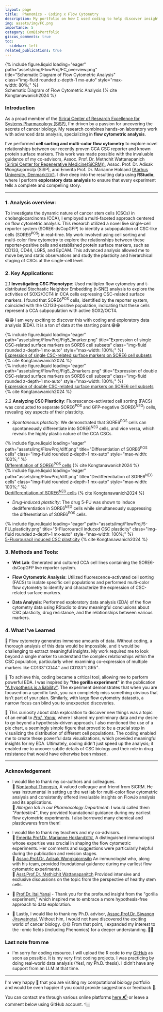 ```yaml
---
layout: page
title:  Phenomics - Coding x Flow Cytometry
description: My portfolio on how I used coding to help discover insight from flow cytometric result.
img: assets/img/FC.png
importance: 5
category: ComBioPortfolio
giscus_comments: true
toc:
  sidebar: left
related_publications: true
---
```

<div class="row justify-content-center">
  <div class="col-sm mt-3 mt-md-0 content-center" style="max-width: 80%;">
    {% include figure.liquid loading="eager" path="assets/img/FlowProj/FC_overview.png" title="Schematic Diagram of Flow Cytometric Analysis" class="img-fluid rounded z-depth-1 mx-auto" style="max-width: 80%;" %}
  </div>
</div>
<div class="caption text-center">
    <a>Schematic Diagram of Flow Cytometric Analysis</a> {% cite Kongtanawanich2024 %}
</div>

### Introduction
As a proud member of the [Siriraj Center of Research Excellence for Systems Pharmacology (SiSP)](https://www.sisyspharm.org/), I'm driven by a passion for uncovering the secrets of cancer biology. My research combines hands-on laboratory work with advanced data analysis, specializing in **flow cytometric analysis**.

I've performed **cell sorting and multi-color flow cytometry** to explore novel relationships between our recently proven CCA CSC reporter and known protein surface markers. This work was made possible with the invaluable guidance of my co-advisors, Assoc. Prof. Dr. Methchit Wattanapanich [(Siriraj Center for Regenerative Medicine(SiCRM))](https://www.researchgate.net/lab/Siriraj-Center-for-Regenerative-Medicine-SiCRM-Methichit-Wattanapanitch), Assoc. Prof. Dr. Adisak Wongkajornsilp (SiSP), and Emerita Prof. Dr. Marianne Hokland [(Aarhus University, Denmark🇩🇰)](https://international.au.dk/). I dive deep into the resulting data using **RStudio**, where I perform **exploratory data analysis** to ensure that every experiment tells a complete and compelling story.

---
### 1. Analysis overview:

To investigate the dynamic nature of cancer stem cells (CSCs) in cholangiocarcinoma (CCA), I employed a multi-faceted approach centered on flow cytometric analysis. This research utilized a novel live single-cell reporter system (SORE6-dsCopGFP) to identify a subpopulation of CSC-like cells (SORE6<sup>POS</sup>) in real-time. My work involved using cell sorting and multi-color flow cytometry to explore the relationships between these reporter-positive cells and established protein surface markers, such as CD133, CD44, LGR5, and EpCAM. This advanced analysis allowed me to move beyond static observations and study the plasticity and hierarchical staging of CSCs at the single-cell level.

### 2. Key Applications:

2.1 **Investigating CSC Phenotype**: Used multiplex flow cytometry and t-distributed Stochastic Neighbor Embedding (t-SNE) analysis to explore the activities of SOX2/OCT4 in CCA cells expressing CSC-related surface markers. I found that SORE6<sup>POS</sup> cells, identified by the reporter system, coincided with the CD133-positive population, indicating that these cells represent a CCA subpopulation with active SOX2/OCT4. 

😁😁  I am very exciting to discover this with coding and exploratory data analysis (EDA). It is a ton of data at the starting point.😁😁 

<div class="row justify-content-center">
  <div class="col-sm mt-3 mt-md-0 content-center" style="max-width: 100%;">
    {% include figure.liquid loading="eager" path="assets/img/FlowProj/Fig5_1marker.png" title="Expression of single CSC-related surface markers on SORE6 cell subsets" class="img-fluid rounded z-depth-1 mx-auto" style="max-width: 100%;" %}
  </div>
</div>
<div class="caption text-center">
    <a href="https://www.nature.com/articles/s41598-024-73581-8/figures/5" target="_blank">Expression of single CSC-related surface markers on SORE6 cell subsets</a> {% cite Kongtanawanich2024 %}
</div>

<div class="row justify-content-center">
  <div class="col-sm mt-3 mt-md-0 content-center" style="max-width: 100%;">
    {% include figure.liquid loading="eager" path="assets/img/FlowProj/Fig5_2markers.png" title="Expression of double CSC-related surface markers on SORE6 cell subsets" class="img-fluid rounded z-depth-1 mx-auto" style="max-width: 100%;" %}
  </div>
</div>
<div class="caption text-center">
    <a href="https://www.nature.com/articles/s41598-024-73581-8/figures/5" target="_blank">Expression of double CSC-related surface markers on SORE6 cell subsets</a> {% cite Kongtanawanich2024 %}
</div>

2.2 **Analyzing CSC Plasticity**: 
   Fluorescence-activated cell sorting (FACS) was conducted to separate SORE6<sup>POS</sup> and GFP-negative (SORE6<sup>NEG</sup>) cells, revealing key aspects of their plasticity.

- *Spontaneous plasticity*: We demonstrated that SORE6<sup>POS</sup> cells can spontaneously differentiate into SORE6<sup>NEG</sup> cells, and vice versa, which reveals the highly plastic nature of the CCA CSCs.

<div class="row justify-content-center">
  <div class="col-sm mt-3 mt-md-0 content-center" style="max-width: 100%;">
    {% include figure.liquid loading="eager" path="assets/img/FlowProj/diff.png" title="Differentiation of SORE6<sup>POS</sup> cells" class="img-fluid rounded z-depth-1 mx-auto" style="max-width: 100%;" %}
  </div>
</div>
<div class="caption text-center">
    <a href="https://www.nature.com/articles/s41598-024-73581-8/figures/2" target="_blank">Differentiation of SORE6<sup>POS</sup> cells</a> {% cite Kongtanawanich2024 %}
</div>

<div class="row justify-content-center">
  <div class="col-sm mt-3 mt-md-0 content-center" style="max-width: 100%;">
    {% include figure.liquid loading="eager" path="assets/img/FlowProj/diff.png" title="Dedifferentiation of SORE6<sup>NEG</sup> cells" class="img-fluid rounded z-depth-1 mx-auto" style="max-width: 100%;" %}
  </div>
</div>
<div class="caption text-center">
    <a href="https://www.nature.com/articles/s41598-024-73581-8/figures/3" target="_blank">Dedifferentiation of SORE6<sup>NEG</sup> cells</a> {% cite Kongtanawanich2024 %}
</div>

- *Drug-induced plasticity*: The drug 5-FU was shown to induce dedifferentiation in SORE6<sup>NEG</sup> cells while simultaneously suppressing the differentiation of SORE6<sup>POS</sup> cells.
      
<div class="row justify-content-center">
  <div class="col-sm mt-3 mt-md-0 content-center" style="max-width: 100%;">
    {% include figure.liquid loading="eager" path="assets/img/FlowProj/5-FU_plasticity.png" title="5-Fluorouracil induced CSC plasticity" class="img-fluid rounded z-depth-1 mx-auto" style="max-width: 100%;" %}
  </div>
</div>
<div class="caption text-center">
    <a href="https://www.nature.com/articles/s41598-024-73581-8/figures/6" target="_blank">5-Fluorouracil induced CSC plasticity</a> {% cite Kongtanawanich2024 %}
</div>

### 3. Methods and Tools:

- **Wet Lab**: Generated and cultured CCA cell lines containing the SORE6-dsCopGFP live reporter system.

- **Flow Cytometric Analysis**: Utilized fluorescence-activated cell sorting (FACS) to isolate specific cell populations and performed multi-color flow cytometry to identify and characterize the expression of CSC-related surface markers.

- **Data Analysis**: Performed exploratory data analysis (EDA) of the flow cytometry data using RStudio to draw meaningful conclusions about CSC plasticity, drug resistance, and the relationships between various markers.

### 4. What I've Learned

🧪 Flow cytometry generates immense amounts of data. Without coding, a thorough analysis of this data would be impossible, and it would be challenging to extract meaningful insights. My work required me to look beyond a single marker to understand the complex relationships within the CSC population, particularly when examining co-expression of multiple markers like CD133<sup>+</sup>CD44<sup>+</sup> and CD133<sup>+</sup>LGR5<sup>+</sup>. 

🧪 To achieve this, coding became a critical tool, allowing me to perform powerful EDA. I was inspired by **"the gorilla experiment"** in the publication ["A hypothesis is a liability"](https://pubmed.ncbi.nlm.nih.gov/32883349/). The experiment demonstrates that when you are focused on a specific task, you can completely miss something obvious that isn't part of your plan. Similarly, with large flow cytometry datasets, a narrow focus can blind you to unexpected discoveries.

🧪 This curiosity about data exploration to discover new things was a topic of an email to [*Prof. Yanai*](https://yanailab.org/), where I shared my preliminary data and my desire to go beyond a hypothesis-driven approach. I also mentioned the use of a pie chart, a seemingly simple figure that proved to be a crucial step in visualizing the distribution of different cell populations. The coding enabled me to create these powerful data visualizations, which provided meaningful insights for my EDA. Ultimately, coding didn't just speed up the analysis; it enabled me to uncover subtle details of CSC biology and their role in drug resistance that would have otherwise been missed.

---
### Acknowledgement
- I would like to thank my co-authors and colleagues. \
  🏀 [Nontaphat Thongsin](https://scholar.google.com/citations?user=6n9p694AAAAJ&hl=en), A valued colleague and friend from SiCRM. He was instrumental in setting up the wet lab for multi-color flow cytometric analysis and consistently offered invaluable insights on FlowJo analysis and its applications. \
  🏀 *Allergen lab in our Pharmacology Department*: I would called them *"Fantastic4"*, they provided foundational guidance during my earliest flow cytometric experiments. I also borrowed many chemical and plasticwares from them!

- I would like to thank my teachers and my co-advisors. \
  🚀 [Emerita Prof.Dr. Marianne Hokland🇩🇰](https://www.au.dk/en/mhokland@biomed.au.dk), A distinguished immunologist whose expertise was crucial in shaping the flow cytometric experiments. Her comments and suggestions were particularly helpful during the publication and revision stages. \
  🚀 [Assoc.Prof.Dr. Adisak Wongkajornsilp](https://scholar.google.com/citations?user=TzAuezwAAAAJ&hl=en) An immunologist who, along with his team, provided foundational guidance during my earliest flow cytometric experiments. \
  🚀 [Asst.Prof.Dr. Methichit Wattanapanitch](https://scholar.google.com/citations?user=iUbQpfkAAAAJ&hl=en) Provided intensive and exclusive discussions on the topic from the perspective of healthy stem cells.

- 🧩 [Prof.Dr. Itai Yanai](https://yanailab.org/) - Thank you for the profound insight from the "gorilla experiment," which inspired me to embrace a more hypothesis-free approach to data exploration.
  
- 🛟 Lastly, I would like to thank my Ph.D. advisor, [Assoc.Prof.Dr. Siwanon Jirawatnotai](https://scholar.google.ca/citations?user=5nSlAnIAAAAJ&hl=en). Without him, I would not have discovered the exciting world of cancer biology. 🌞🌞 From that point, I expanded my interest to the -omic fields (including Phenomics) for a deeper understanding. 🤩🤩

### Last note from me
 - I'm sorry for coding resource. I will upload the R code to my [GitHub](https://github.com/KuchikiNamthip) as soon as possible. It is my very first coding projects. I was practicing by doing real-world data analysis (Yes!, my Ph.D. thesis). I didn't have any support from an LLM at that time.

---
I'm very happy 🥰 that you are visiting my computational biology portfolio and would be even happier if you could provide suggestions or feedback 🤩. 

You can contact me through various online platforms [here 📬](https://kuchikinamthip.github.io/) or leave a comment below using GitHub account. 👇🏼
